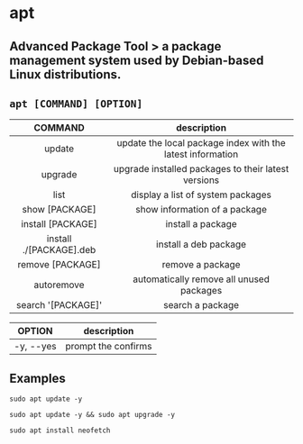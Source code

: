 # apt

**Advanced Package Tool** > a package management system used by Debian-based Linux distributions.
---

` apt [COMMAND] [OPTION] `
---

| **COMMAND** | description |
|:---:|:---:|
| update | update the local package index with the latest information |
| upgrade | upgrade installed packages to their latest versions |
| list | display a list of system packages |
| show [PACKAGE] | show information of a package |
| install [PACKAGE] | install a package |
| install ./[PACKAGE].deb | install a deb package |
| remove [PACKAGE] | remove a package |
| autoremove | automatically remove all unused packages |
| search '[PACKAGE]' | search a package |

| **OPTION** | description |
|:---:|:---:|
| -y, --yes | prompt the confirms |

## Examples
` sudo apt update -y `

` sudo apt update -y && sudo apt upgrade -y `

` sudo apt install neofetch `
